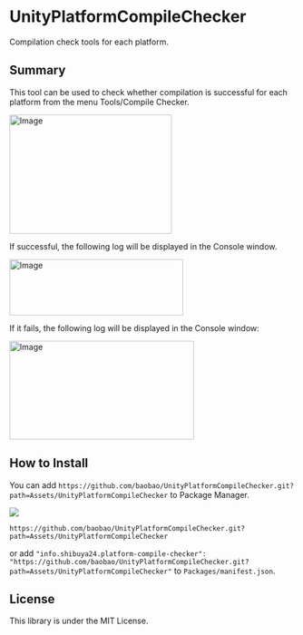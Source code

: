 # UnityPlatformCompileChecker
Compilation check tools for each platform.

## Summary

This tool can be used to check whether compilation is successful for each platform from the menu Tools/Compile Checker.

<img width="286" height="210" alt="Image" src="https://github.com/user-attachments/assets/b9a98bd3-57fe-45f4-88f0-768c0ea7376b" />


If successful, the following log will be displayed in the Console window.

<img width="306" height="99" alt="Image" src="https://github.com/user-attachments/assets/85240faf-2d53-4690-a42d-256bba04b512" />



If it fails, the following log will be displayed in the Console window:

<img width="325" height="174" alt="Image" src="https://github.com/user-attachments/assets/ecc05037-84fe-45c6-b38e-79d025365f74" />

## How to Install

You can add `https://github.com/baobao/UnityPlatformCompileChecker.git?path=Assets/UnityPlatformCompileChecker` to Package Manager.

![](https://user-images.githubusercontent.com/144386/87669945-d11d9a00-c7a9-11ea-8a21-aff2cb8117f8.png)

```
https://github.com/baobao/UnityPlatformCompileChecker.git?path=Assets/UnityPlatformCompileChecker
```

or add `"info.shibuya24.platform-compile-checker": "https://github.com/baobao/UnityPlatformCompileChecker.git?path=Assets/UnityPlatformCompileChecker"` to `Packages/manifest.json`.

## License

This library is under the MIT License.
